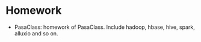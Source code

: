 # Homework
- PasaClass: homework of PasaClass. Include hadoop, hbase, hive, spark, alluxio and so on.
